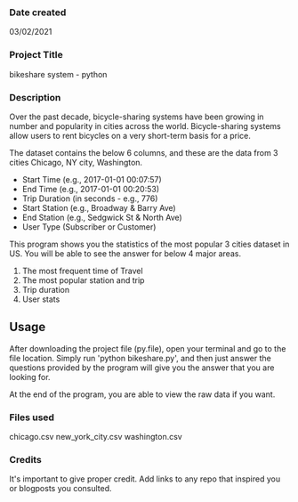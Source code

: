 ### Date created
03/02/2021

### Project Title
bikeshare system - python

### Description
Over the past decade, bicycle-sharing systems have been growing in number and popularity in cities across the world. Bicycle-sharing systems allow users to rent bicycles on a very short-term basis for a price.

The dataset contains the below 6 columns, and these are the data from 3 cities Chicago, NY city, Washington.
  - Start Time (e.g., 2017-01-01 00:07:57)
  - End Time (e.g., 2017-01-01 00:20:53)
  - Trip Duration (in seconds - e.g., 776)
  - Start Station (e.g., Broadway & Barry Ave)
  - End Station (e.g., Sedgwick St & North Ave)
  - User Type (Subscriber or Customer)

This program shows you the statistics of the most popular 3 cities dataset in US.
You will be able to see the answer for below 4 major areas.
  1) The most frequent time of Travel
  2) The most popular station and trip
  3) Trip duration
  4) User stats



## Usage
After downloading the project file (py.file), open your terminal and go to the file location.
Simply run 'python bikeshare.py', and then just answer the questions provided by the program will give you the answer that you are looking for.

At the end of the program, you are able to view the raw data if you want.


### Files used
chicago.csv
new_york_city.csv
washington.csv

### Credits
It's important to give proper credit. Add links to any repo that inspired you or blogposts you consulted.
